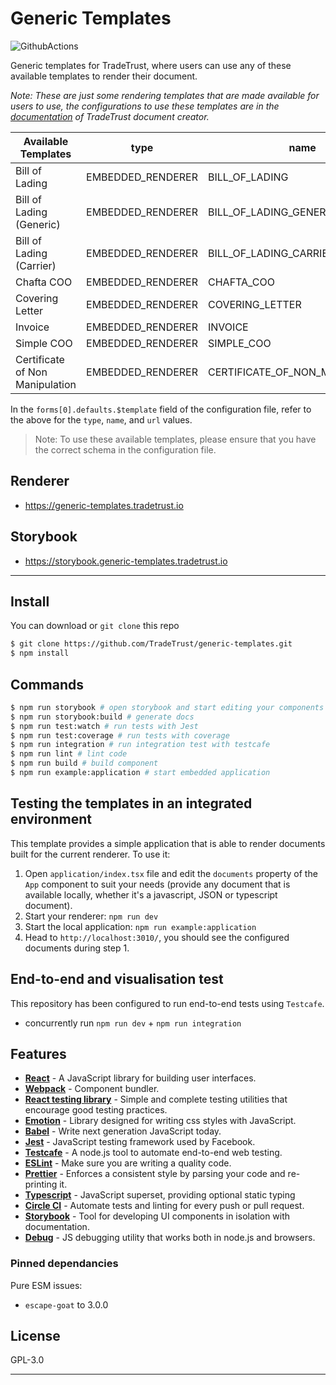 # Generic Templates

![GithubActions](https://github.com/TradeTrust/generic-templates/workflows/GenericTemplateCI/badge.svg)

Generic templates for TradeTrust, where users can use any of these available templates to render their document.

_Note: These are just some rendering templates that are made available for users to use, the configurations to use these templates are in the [documentation](https://docs.tradetrust.io/document-creator) of TradeTrust document creator._

| Available Templates             | type              | name                            | Verifiable | Transferable | Support OA V3 | Privacy Filter |
| ------------------------------- | ----------------- | ------------------------------- | ---------- | ------------ | ------------- | -------------- |
| Bill of Lading                  | EMBEDDED_RENDERER | BILL_OF_LADING                  | &cross;    | &check;      | &check;       | -              |
| Bill of Lading (Generic)        | EMBEDDED_RENDERER | BILL_OF_LADING_GENERIC          | &cross;    | &check;      | -             | -              |
| Bill of Lading (Carrier)        | EMBEDDED_RENDERER | BILL_OF_LADING_CARRIER          | &cross;    | &check;      | -             | -              |
| Chafta COO                      | EMBEDDED_RENDERER | CHAFTA_COO                      | &check;    | &cross;      | &check;       | -              |
| Covering Letter                 | EMBEDDED_RENDERER | COVERING_LETTER                 | &check;    | &cross;      | &check;       | -              |
| Invoice                         | EMBEDDED_RENDERER | INVOICE                         | &check;    | &cross;      | &check;       | &check;        |
| Simple COO                      | EMBEDDED_RENDERER | SIMPLE_COO                      | &check;    | &cross;      | &check;       | -              |
| Certificate of Non Manipulation | EMBEDDED_RENDERER | CERTIFICATE_OF_NON_MANIPULATION | &check;    | &cross;      | -             | -              |

In the `forms[0].defaults.$template` field of the configuration file, refer to the above for the `type`, `name`, and `url` values.

> Note: To use these available templates, please ensure that you have the correct schema in the configuration file.

## Renderer

- https://generic-templates.tradetrust.io

## Storybook

- https://storybook.generic-templates.tradetrust.io

---

## Install

You can download or `git clone` this repo

```sh
$ git clone https://github.com/TradeTrust/generic-templates.git
$ npm install
```

## Commands

```sh
$ npm run storybook # open storybook and start editing your components
$ npm run storybook:build # generate docs
$ npm run test:watch # run tests with Jest
$ npm run test:coverage # run tests with coverage
$ npm run integration # run integration test with testcafe
$ npm run lint # lint code
$ npm run build # build component
$ npm run example:application # start embedded application
```

## Testing the templates in an integrated environment

This template provides a simple application that is able to render documents built for the current renderer. To use it:

1. Open `application/index.tsx` file and edit the `documents` property of the `App` component to suit your needs (provide any document that is available locally, whether it's a javascript, JSON or typescript document).
1. Start your renderer: `npm run dev`
1. Start the local application: `npm run example:application`
1. Head to `http://localhost:3010/`, you should see the configured documents during step 1.

## End-to-end and visualisation test

This repository has been configured to run end-to-end tests using `Testcafe`.

- concurrently run `npm run dev` + `npm run integration`

## Features

- [**React**](http://reactjs.org/) - A JavaScript library for building user interfaces.
- [**Webpack**](https://webpack.js.org/) - Component bundler.
- [**React testing library**](https://testing-library.com/) - Simple and complete testing utilities that encourage good testing practices.
- [**Emotion**](https://emotion.sh/) - Library designed for writing css styles with JavaScript.
- [**Babel**](https://babeljs.io/) - Write next generation JavaScript today.
- [**Jest**](https://facebook.github.io/jest) - JavaScript testing framework used by Facebook.
- [**Testcafe**](https://devexpress.github.io/testcafe/) - A node.js tool to automate end-to-end web testing.
- [**ESLint**](http://eslint.org/) - Make sure you are writing a quality code.
- [**Prettier**](https://prettier.io/) - Enforces a consistent style by parsing your code and re-printing it.
- [**Typescript**](https://www.typescriptlang.org/) - JavaScript superset, providing optional static typing
- [**Circle CI**](https://circleci.com/) - Automate tests and linting for every push or pull request.
- [**Storybook**](https://storybook.js.org/) - Tool for developing UI components in isolation with documentation.
- [**Debug**](https://github.com/visionmedia/debug) - JS debugging utility that works both in node.js and browsers.

### Pinned dependancies

Pure ESM issues:

- `escape-goat` to 3.0.0

## License

GPL-3.0

---
